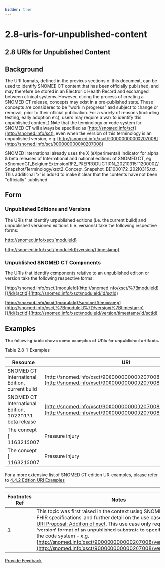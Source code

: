 ```yaml
---
hidden: true
---
```


# 2.8-uris-for-unpublished-content

## 2.8 URIs for Unpublished Content

## Background

The URI formats, defined in the previous sections of this document, can be used to identify SNOMED CT content that has been officially published, and may therefore be stored in an Electronic Health Record and exchanged between clinical systems. However, during the process of creating a SNOMED CT release, concepts may exist in a pre-published state. These concepts are considered to be "work in progress" and subject to change or removal, prior to their official publication. For a variety of reasons (including testing, early adoption etc), users may require a way to identify this unpublished content.[1](https://confluence.ihtsdotools.org/display/DOCURI/2.8+URIs+for+Unpublished+Content#Footnote1) Note that the terminology or code system for SNOMED CT will always be specified as [http://snomed.info/sct](http://snomed.info/sct), even when the version of this terminology is an unpublished version, e.g. [http://snomed.info/xsct/900000000000207008](http://snomed.info/sct/900000000000207008)

SNOMED International already uses the X (eXperimental) indicator for alpha & beta releases of International and national editions of SNOMED CT, eg xSnomedCT\_BelgiumExtensionRF2\_PREPRODUCTION\_20210315T120000Z/Snapshot/Terminology/xsct2\_Concept\_Snapshot\_BE1000172\_20210315.txt. This additional 'x' is added to make it clear that the contents have not been "officially" published.

## Form

### Unpublished Editions and Versions

The URIs that identify unpublished editions (i.e. the current build) and unpublished versioned editions (i.e. versions) take the following respective forms:

http://snomed.info/xsct/{moduleId}

http://snomed.info/xsct/{moduleId}/version/{timestamp}

### Unpublished SNOMED CT Components

The URIs that identify components relative to an unpublished edition or version take the following respective forms:

[http://snomed.info/xsct/{moduleId](http://snomed.info/xsct/%7BmoduleId)[}/id/{sctId}](http://snomed.info/xsct/moduleId/id/sctId)

[http://snomed.info/xsct/{moduleId}/version/{timestamp](http://snomed.info/xsct/%7BmoduleId%7D/version/%7Btimestamp)[}/id/{sctId}](http://snomed.info/xsct/moduleId/version/timestamp/id/sctId)

## Examples

The following table shows some examples of URIs for unpublished artifacts.

Table 2.8-1: Examples

| **Resource**                                           | **URI**                                                                                                                    |
| ------------------------------------------------------ | -------------------------------------------------------------------------------------------------------------------------- |
| SNOMED CT International Edition, current build         | [http://snomed.info/xsct/900000000000207008](http://snomed.info/xsct/900000000000207008)                                   |
| SNOMED CT International Edition, 20220131 beta release | [http://snomed.info/xsct/900000000000207008/version/20220131](http://snomed.info/xsct/900000000000207008/version/20220131) |
| The concept \[ 1163215007                              | Pressure injury                                                                                                            |
| The concept \[ 1163215007                              | Pressure injury                                                                                                            |

For a more extensive list of SNOMED CT edition URI examples, please refer to [4.4.2 Edition URI Examples](https://confluence.ihtsdotools.org/display/DOCEXTPG/4.4.2+Edition+URI+Examples)

***

| Footnotes Ref                                                                                             | Notes                                                                                                                                                                                                                                                                                                                                                                                                                                                                                                                      |
| --------------------------------------------------------------------------------------------------------- | -------------------------------------------------------------------------------------------------------------------------------------------------------------------------------------------------------------------------------------------------------------------------------------------------------------------------------------------------------------------------------------------------------------------------------------------------------------------------------------------------------------------------- |
| [1](https://confluence.ihtsdotools.org/display/DOCURI/2.8+URIs+for+Unpublished+Content#FootnoteMarker1-0) | This topic was first raised in the context using SNOMED with the HL7 FHIR specifications, and further detail on the use case is given here [URI Proposal: Addition of xsct](https://confluence.ihtsdotools.org/display/FHIR/URI+Proposal%3A+Addition+of+xsct). This use case only requires the 'version' format of an unpublished substrate to specify the 'version' of the code system - e.g. [http://snomed.info/xsct/900000000000207008/version/20220131](http://snomed.info/xsct/900000000000207008/version/20220131). |

<a href="https://docs.google.com/forms/d/e/1FAIpQLScTmbZIf0UEQwYDkY27EEWBkaiYkHSbR0_9DmFrMLXoQLyL7Q/viewform?usp=pp_url&#x26;entry.1767247133=URI+Standard&#x26;entry.670899847=2.8%20URIs%20for%20Unpublished%20Content" class="button primary">Provide Feedback</a>
